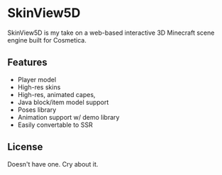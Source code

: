 # SkinView5D
SkinView5D is my take on a web-based interactive 3D Minecraft scene engine built for Cosmetica.
## Features
- Player model
- High-res skins
- High-res, animated capes,
- Java block/item model support
- Poses library
- Animation support w/ demo library
- Easily convertable to SSR

## License
Doesn't have one. Cry about it.